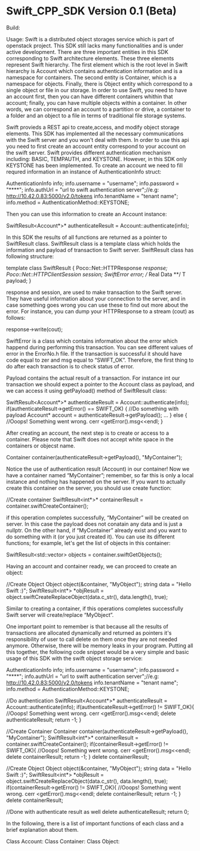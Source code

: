 Swift_CPP_SDK Version 0.1 (Beta)
=============

Build:

Usage:
Swift is a distributed object storages service which is part of openstack project. This SDK still lacks many functionalities and is under active development. There are three important entities in this SDK corresponding to Swift architecture elements. These three elements represent Swift hierarchy. The first element which is the root level in Swift hierarchy is Account which contains authentication information and is a namespace for containers. The second entity is Container, which is a namespace for objects. Finally, there is Object entity which correspond to a single object or file in our storage. In order to use Swift, you need to have an account first, then you can have different containers whithin that account; finally, you can have multiple objects within a container. In other words, we can correspond an account to a partition or drive, a container to a folder and an object to a file in terms of traditional file storage systems.

Swift provieds a REST api to create,access, and modify object storage elements. This SDK has implemented all the necessary communications with the Swift server and you won't deal with them. In order to use this api you need to first create an account entity correspond to your account on the swift server. Swift provides different authentication mechanism including: BASIC, TEMPAUTH, and KEYSTONE. However, in this SDK only KEYSTONE has been implemented. To create an account we need to fill requred information in an instance of AuthenticationInfo struct:

AuthenticationInfo info;
info.username = "username";
info.password = "****";
info.authUrl = "url to swift authentication server";//e.g: http://10.42.0.83:5000/v2.0/tokens
info.tenantName = "tenant name";
info.method = AuthenticationMethod::KEYSTONE;


Then you can use this information to create an Account instance: 

SwiftResult<Account*>* authenticateResult = Account::authenticate(info);

In this SDK the results of all functions are returned as a pointer to SwiftResult class. SwiftResult class is a template class which holds the information and payload of transaction to Swift server. SwiftResult class has following structure:

template <class T>
class SwiftResult {
  Poco::Net::HTTPResponse *response;
  Poco::Net::HTTPClientSession *session;
  SwiftError error;
  /** Real Data **/
  T payload;
}

response and session, are used to make transaction to the Swift server. They have useful information about your connection to the server, and in case something goes wrong you can use these to find out more about the error. For instance, you can dump your HTTPResponse to a stream (cout) as follows:

response->write(cout);

SwiftError is a class which contains information about the error which happend during performing this transaction. You can see different values of error in the ErrorNo.h file. If the transaction is successful it should have code equal to zer and msg equal to “SWIFT_OK”.  Therefore, the first thing to do after each transaction is to check status of error. 

Payload contains the actual result of a transaction. For instance int our transaction we should expect a pointer to the Account class as payload, and we can access it using getPayload() method of SwiftResult class:

SwiftResult<Account*>* authenticateResult = Account::authenticate(info);
if(authenticateResult->getError() == SWIFT_OK) {
 //Do something with payload
 Account* account = authenticateResult->getPayload();
 ...
} else {
 //Ooops! Something went wrong. 
 cerr <<AuthenticateResult->getError().msg<<endl;
} 


After creating an account, the next step is to create or access to a container. Please note that Swift does not accept white space in the containers or objecst name.


Container container(authenticateResult->getPayload(), "MyContainer");

Notice the use of authentication result (Account) in our container! Now we have a container named “MyContainer”; remember, so far this is only a local instance and nothing has happened on the server. If you want to actually create this container on the server, you should use create function:

//Create container
SwiftResult<int*>* containerResult = container.swiftCreateContainer();

if this operation completes successfully, “MyContainer” will be created on server. In this case the payload does not conatain any data and is just a nullptr. On the other hand, if “MyContainer” already exist and you want to do something with it (or you just created it). You can use its different functions; for example, let's get the list of objects in this container:

SwiftResult<std::vector<Object>*>* objects = container.swiftGetObjects();

Having an account and container ready, we can proceed to create an object:

//Create Object 
Object object(&container, "MyObject");
string data = "Hello Swift :)";
SwiftResult<int*> *objResult = object.swiftCreateReplaceObject(data.c_str(), data.length(), true);

Similar to creating a container, if this operations completes successfully Swift server will create/replace “MyObject”. 

One important point to remember is that because all the results of transactions are allocated dynamically and returned as pointers it's responsibility of user to call delete on them once they are not needed anymore. Otherwise, there will be memory leaks in your program. Putting all this together, the following code snippet would be a very simple and basic usage of this SDK with the swift object storage service:


AuthenticationInfo info;
info.username = "username";
info.password = "****";
info.authUrl = "url to swift authentication server";//e.g: http://10.42.0.83:5000/v2.0/tokens
info.tenantName = "tenant name";
info.method = AuthenticationMethod::KEYSTONE;

//Do authentication
SwiftResult<Account*>* authenticateResult = Account::authenticate(info);
if(authenticateResult->getError() != SWIFT_OK){
 //Ooops! Something went wrong. 
 cerr <<AuthenticateResult->getError().msg<<endl;
 delete authenticateResult;
 return -1;
} 

//Create Container
Container container(authenticateResult->getPayload(), "MyContainer");
SwiftResult<int*>* containerResult = container.swiftCreateContainer();
if(containerResult->getError() != SWIFT_OK){
 //Ooops! Something went wrong. 
 cerr <<containerResult->getError().msg<<endl;
 delete containerResult;
 return -1;
} 
delete containerResult;


//Create Object 
Object object(&container, "MyObject");
string data = "Hello Swift :)";
SwiftResult<int*> *objResult = object.swiftCreateReplaceObject(data.c_str(), data.length(), true);
if(containerResult->getError() != SWIFT_OK){
 //Ooops! Something went wrong. 
 cerr <<containerResult->getError().msg<<endl;
 delete containerResult;
 return -1;
}
delete containerResult; 

//Done with authenticate result as well
delete authenticateResult;
return 0;


In the following, there is a list of important functions of each class and a brief explanation about them.

Class Account:
Class Container:
Class Object:


